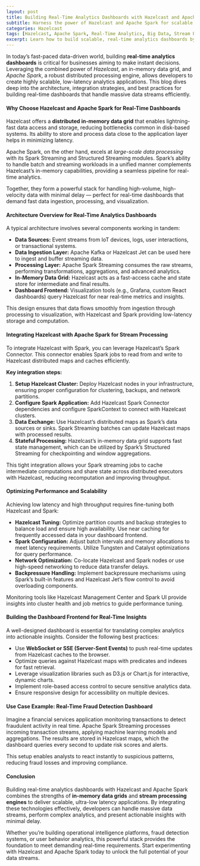 ```yaml
---
layout: post
title: Building Real-Time Analytics Dashboards with Hazelcast and Apache Spark  
subtitle: Harness the power of Hazelcast and Apache Spark for scalable, real-time analytics dashboards  
categories: Hazelcast  
tags: [Hazelcast, Apache Spark, Real-Time Analytics, Big Data, Stream Processing, Data Visualization, Distributed Computing]  
excerpt: Learn how to build scalable, real-time analytics dashboards by integrating Hazelcast in-memory data grid with Apache Spark’s powerful stream processing capabilities for advanced data insights.  
---
```

In today’s fast-paced data-driven world, building **real-time analytics dashboards** is critical for businesses aiming to make instant decisions. Leveraging the combined power of *Hazelcast*, an in-memory data grid, and *Apache Spark*, a robust distributed processing engine, allows developers to create highly scalable, low-latency analytics applications. This blog dives deep into the architecture, integration strategies, and best practices for building real-time dashboards that handle massive data streams efficiently.

#### Why Choose Hazelcast and Apache Spark for Real-Time Dashboards

Hazelcast offers a **distributed in-memory data grid** that enables lightning-fast data access and storage, reducing bottlenecks common in disk-based systems. Its ability to store and process data close to the application layer helps in minimizing latency.

Apache Spark, on the other hand, excels at *large-scale data processing* with its Spark Streaming and Structured Streaming modules. Spark’s ability to handle batch and streaming workloads in a unified manner complements Hazelcast’s in-memory capabilities, providing a seamless pipeline for real-time analytics.

Together, they form a powerful stack for handling high-volume, high-velocity data with minimal delay — perfect for real-time dashboards that demand fast data ingestion, processing, and visualization.

#### Architecture Overview for Real-Time Analytics Dashboards

A typical architecture involves several components working in tandem:

- **Data Sources:** Event streams from IoT devices, logs, user interactions, or transactional systems.
- **Data Ingestion Layer:** Apache Kafka or Hazelcast Jet can be used here to ingest and buffer streaming data.
- **Processing Layer:** Apache Spark Streaming consumes the raw streams, performing transformations, aggregations, and advanced analytics.
- **In-Memory Data Grid:** Hazelcast acts as a fast-access cache and state store for intermediate and final results.
- **Dashboard Frontend:** Visualization tools (e.g., Grafana, custom React dashboards) query Hazelcast for near real-time metrics and insights.

This design ensures that data flows smoothly from ingestion through processing to visualization, with Hazelcast and Spark providing low-latency storage and computation.

#### Integrating Hazelcast with Apache Spark for Stream Processing

To integrate Hazelcast with Spark, you can leverage Hazelcast’s Spark Connector. This connector enables Spark jobs to read from and write to Hazelcast distributed maps and caches efficiently.

**Key integration steps:**

1. **Setup Hazelcast Cluster:** Deploy Hazelcast nodes in your infrastructure, ensuring proper configuration for clustering, backups, and network partitions.
2. **Configure Spark Application:** Add Hazelcast Spark Connector dependencies and configure SparkContext to connect with Hazelcast clusters.
3. **Data Exchange:** Use Hazelcast’s distributed maps as Spark’s data sources or sinks. Spark Streaming batches can update Hazelcast maps with processed results.
4. **Stateful Processing:** Hazelcast’s in-memory data grid supports fast state management, which can be utilized by Spark’s Structured Streaming for checkpointing and window aggregations.

This tight integration allows your Spark streaming jobs to cache intermediate computations and share state across distributed executors with Hazelcast, reducing recomputation and improving throughput.

#### Optimizing Performance and Scalability

Achieving low latency and high throughput requires fine-tuning both Hazelcast and Spark:

- **Hazelcast Tuning:** Optimize partition counts and backup strategies to balance load and ensure high availability. Use near caching for frequently accessed data in your dashboard frontend.
- **Spark Configuration:** Adjust batch intervals and memory allocations to meet latency requirements. Utilize Tungsten and Catalyst optimizations for query performance.
- **Network Optimization:** Co-locate Hazelcast and Spark nodes or use high-speed networking to reduce data transfer delays.
- **Backpressure Handling:** Implement backpressure mechanisms using Spark’s built-in features and Hazelcast Jet’s flow control to avoid overloading components.

Monitoring tools like Hazelcast Management Center and Spark UI provide insights into cluster health and job metrics to guide performance tuning.

#### Building the Dashboard Frontend for Real-Time Insights

A well-designed dashboard is essential for translating complex analytics into actionable insights. Consider the following best practices:

- Use **WebSocket or SSE (Server-Sent Events)** to push real-time updates from Hazelcast caches to the browser.
- Optimize queries against Hazelcast maps with predicates and indexes for fast retrieval.
- Leverage visualization libraries such as D3.js or Chart.js for interactive, dynamic charts.
- Implement role-based access control to secure sensitive analytics data.
- Ensure responsive design for accessibility on multiple devices.

#### Use Case Example: Real-Time Fraud Detection Dashboard

Imagine a financial services application monitoring transactions to detect fraudulent activity in real time. Apache Spark Streaming processes incoming transaction streams, applying machine learning models and aggregations. The results are stored in Hazelcast maps, which the dashboard queries every second to update risk scores and alerts.

This setup enables analysts to react instantly to suspicious patterns, reducing fraud losses and improving compliance.

#### Conclusion

Building real-time analytics dashboards with Hazelcast and Apache Spark combines the strengths of **in-memory data grids** and **stream processing engines** to deliver scalable, ultra-low latency applications. By integrating these technologies effectively, developers can handle massive data streams, perform complex analytics, and present actionable insights with minimal delay.

Whether you’re building operational intelligence platforms, fraud detection systems, or user behavior analytics, this powerful stack provides the foundation to meet demanding real-time requirements. Start experimenting with Hazelcast and Apache Spark today to unlock the full potential of your data streams.
